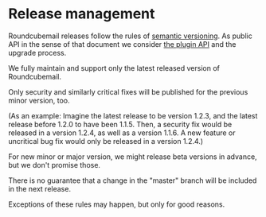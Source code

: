 # Release management

Roundcubemail releases follow the rules of [semantic versioning](https://semver.org). As public API in the sense of that document we consider [the plugin API](https://github.com/roundcube/roundcubemail/wiki/Plugin-API) and the upgrade process.

We fully maintain and support only the latest released version of Roundcubemail.

Only security and similarly critical fixes will be published for the previous minor version, too.

(As an example: Imagine the latest release to be version 1.2.3, and the latest release before 1.2.0 to have been 1.1.5. Then, a security fix would be released in a version 1.2.4, as well as a version 1.1.6. A new feature or uncritical bug fix would only be released in a version 1.2.4.)

For new minor or major version, we might release beta versions in advance, but we don't promise those.

There is no guarantee that a change in the "master" branch will be included in the next release.

Exceptions of these rules may happen, but only for good reasons.
